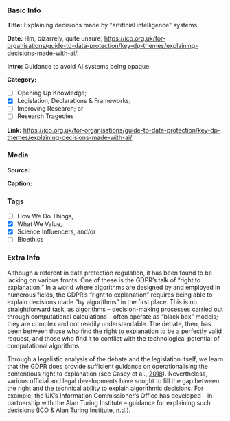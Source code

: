 ### Basic Info

**Title:**
Explaining decisions made by "artificial intelligence" systems

**Date:**
Hm, bizarrely, quite unsure; https://ico.org.uk/for-organisations/guide-to-data-protection/key-dp-themes/explaining-decisions-made-with-ai/.

**Intro:**
Guidance to avoid AI systems being opaque.

**Category:** 

- [ ] Opening Up Knowledge;
- [x] Legislation, Declarations & Frameworks;
- [ ] Improving Research; or
- [ ] Research Tragedies

**Link:**
https://ico.org.uk/for-organisations/guide-to-data-protection/key-dp-themes/explaining-decisions-made-with-ai/

### Media

**Source:** 

**Caption:** 

### Tags

- [ ] How We Do Things, 
- [x] What We Value, 
- [x] Science Influencers, and/or 
- [ ] Bioethics

### Extra Info

Although a referent in data protection regulation, it has been found to be lacking on various fronts. One of these is the GDPR’s talk of “right to explanation.” In a world where algorithms are designed by and employed in numerous fields, the GDPR’s “right to explanation” requires being able to explain decisions made “by algorithms” in the first place. This is no straightforward task, as algorithms – decision-making processes carried out through computational calculations – often operate as “black box” models; they are complex and not readily understandable. The debate, then, has been between those who find the right to explanation to be a perfectly valid request, and those who find it to conflict with the technological potential of computational algorithms.

Through a legalistic analysis of the debate and the legislation itself, we learn that the GDPR does provide sufficient guidance on operationalising the contentious right to explanation (see Casey et al., [2018](https://doi.org/10.15779/Z38M32N986)). Nevertheless, various official and legal developments have sought to fill the gap between the right and the technical ability to explain algorithmic decisions. For example, the UK’s Information Commissioner’s Office has developed – in partnership with the Alan Turing Institute – guidance for explaining such decisions (ICO & Alan Turing Institute, [n.d.](https://ico.org.uk/for-organisations/guide-to-data-protection/key-dp-themes/explaining-decisions-made-with-ai/)).
